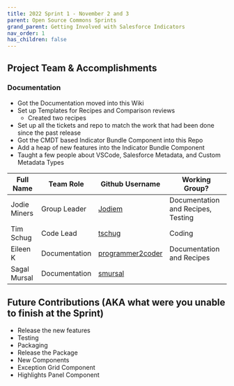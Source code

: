```yaml
---
title: 2022 Sprint 1 - November 2 and 3
parent: Open Source Commons Sprints
grand_parent: Getting Involved with Salesforce Indicators
nav_order: 1
has_children: false
---
```



## Project Team & Accomplishments
### Documentation
* Got the Documentation moved into this Wiki 
* Set up Templates for Recipes and Comparison reviews
  * Created two recipes
* Set up all the tickets and repo to match the work that had been done since the past release
* Got the CMDT based Indicator Bundle Component into this Repo
* Add a heap of new features into the Indicator Bundle Component
* Taught a few people about VSCode, Salesforce Metadata, and Custom Metadata Types

Full Name            | Team Role     | Github Username                                    | Working Group? 
------------         | ------------- | -------------                                      |-------------   
Jodie Miners   | Group Leader  | [Jodiem](https://github.com/Jodiem)    | Documentation and Recipes, Testing
Tim Schug   | Code Lead | [tschug](https://github.com/tschug)                             | Coding
Eileen K | Documentation | [programmer2coder](https://github.com/programmer2coder) | Documentation and Recipes
Sagal Mursal | Documentation | [smursal](https://github.com/smursal) | 

## Future Contributions (AKA what were you unable to finish at the Sprint)
* Release the new features
* Testing 
* Packaging
* Release the Package
* New Components
 * Exception Grid Component
 * Highlights Panel Component
